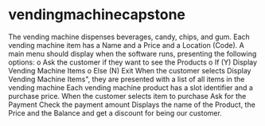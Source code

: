 # vendingmachinecapstone
The vending machine dispenses beverages, candy, chips, and gum.
Each vending machine item has a Name and a Price and a Location (Code).
A main menu should display when the software runs, presenting the following options:
    o Ask the customer if they want to see the Products 
    o If (Y) Display Vending Machine Items 
    o Else (N) Exit
When the customer selects Display Vending Machine Items", they are presented with a list of all items in the vending machine
Each vending machine product has a slot identifier and a purchase price.
When the customer selects item to purchase
Ask for the Payment
Check the payment amount
Displays the name of the Product, the Price and the Balance and get a discount for being our customer.
